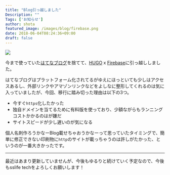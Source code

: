 ```yaml
---
title: "Blog引っ越しました"
Description: ""
Tags: ['お知らせ']
author: shota
featured_image: /images/blog/firebase.png
date: 2018-06-04T08:24:36+09:00
draft: false
---
```


![](/images/blog/firebase.png)

今まで使っていた[はてなブログ](http://hatenablog.com/)を捨てて、[HUGO](https://gohugo.io/) x [Firebase](https://firebase.google.com/?hl=ja)に引っ越ししました。

はてなブログはプラットフォーム化されてるがゆえにほっといても少しはアクセスあるし、外部リンクやアマゾンリンクなどをよしなに整形してくれるのは気に入っていましたが、今回、移行に踏み切った理由は以下の3つ。

* 今すぐ`https`化したかった
* 独自ドメインを当てるために有料版を使っており、少額ながらもランニングコストかかるのはが嫌だ
* サイトスピードが少し遅いのが気になる

個人名刺作ろうかなーBlog載せちゃおうかなーって思っていたタイミングで、簡単に修正できない印刷物に`http`のサイトが載っちゃうのは許しがたかった、というのが一番大きかったです。

---

最近はあまり更新していませんが、今後もゆるりと続けていく予定なので、今後もsslife techをよろしくお願いします！
